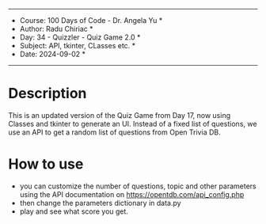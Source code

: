 
************************************************************
*    Course: 100 Days of Code - Dr. Angela Yu              *
*    Author: Radu Chiriac                                  *
*    Day: 34 - Quizzler - Quiz Game 2.0                    *
*    Subject: API, tkinter, CLasses etc.                   *
*    Date: 2024-09-02                                      *
************************************************************


# Description
This is an updated version of the Quiz Game from Day 17, now using Classes and tkinter to generate an UI.
Instead of a fixed list of questions, we use an API to get a random list of questions from Open Trivia DB.

# How to use
- you can customize the number of questions, topic and other parameters using the API documentation on https://opentdb.com/api_config.php
- then change the parameters dictionary in data.py
- play and see what score you get.